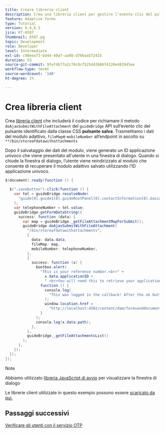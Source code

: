 ```yaml
---
title: Creare librerie client
description: Crea una libreria client per gestire l’evento clic del pulsante "Salva ed esci"
feature: Adaptive Forms
type: Tutorial
version: 6.4,6.5
jira: KT-6597
thumbnail: 6597.pg
topic: Development
role: Developer
level: Intermediate
exl-id: c90eea73-bd44-40af-aa98-d766aa572415
duration: 53
source-git-commit: 9fef4b77a2c70c8cf525d42686f4120e481945ee
workflow-type: tm+mt
source-wordcount: '140'
ht-degree: 1%

---
```


# Crea libreria client

Crea [libreria client](https://experienceleague.adobe.com/docs/experience-manager-65/developing/introduction/clientlibs.html) che includerà il codice per richiamare il metodo `doAjaxSubmitWithFileAttachment` del `guideBridge` API sull’evento clic del pulsante identificato dalla classe CSS **pulsante salva**.  Trasmettiamo i dati del modulo adattivo, `fileMap`e `mobileNumber` all’endpoint in ascolto su `**/bin/storeafdatawithattachments`

Dopo il salvataggio dei dati del modulo, viene generato un ID applicazione univoco che viene presentato all&#39;utente in una finestra di dialogo. Quando si chiude la finestra di dialogo, l’utente viene reindirizzato al modulo che consente di recuperare il modulo adattivo salvato utilizzando l’ID applicazione univoco.

```java
$(document).ready(function () {
  
  $(".savebutton").click(function () {
    var tel = guideBridge.resolveNode(
      "guide[0].guide1[0].guideRootPanel[0].contactInformation[0].basicContact[0].telephoneNumber[0]"
    );
    var telephoneNumber = tel.value;
    guideBridge.getFormDataString({
      success: function (data) {
        var map = guideBridge._getFileAttachmentMapForSubmit();
        guideBridge.doAjaxSubmitWithFileAttachment(
          "/bin/storeafdatawithattachments",
          {
            data: data.data,
            fileMap: map,
            mobileNumber: telephoneNumber,
          },
          {
            success: function (x) {
              bootbox.alert(
                "This is your reference number.<br>" +
                  x.data.applicationID +
                  " <br>You will need this to retrieve your application",
                function () {
                  console.log(
                    "This was logged in the callback! After the ok button was pressed"
                  );
                  window.location.href =
                    "http://localhost:4502/content/dam/formsanddocuments/myaccountform/jcr:content?wcmmode=disabled";
                }
              );
              console.log(x.data.path);
            },
          },
          guideBridge._getFileAttachmentsList()
        );
      },
    });
  });
});
```

>[!NOTE]
> Abbiamo utilizzato [libreria JavaScript di avvio](https://bootboxjs.com/examples.html) per visualizzare la finestra di dialogo

Le librerie client utilizzate in questo esempio possono essere [scaricato da qui.](assets/store-af-with-attachments-client-lib.zip)

## Passaggi successivi

[Verificare gli utenti con il servizio OTP](./verify-users-with-otp.md)
